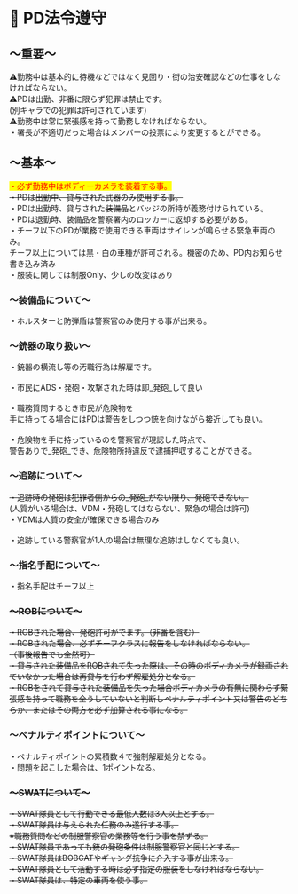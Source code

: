 # 📗 PD法令遵守

## **～重要～**

⚠️勤務中は基本的に待機などではなく見回り・街の治安確認などの仕事をしなければならない。\
⚠️PDは出勤、非番に限らず犯罪は禁止です。\
(別キャラでの犯罪は許可されています)\
⚠️勤務中は常に緊張感を持って勤務しなければならない。\
・署長が不適切だった場合はメンバーの投票により変更するとができる。

## **～基本～**

<mark style="color:red;">・必ず勤務中はボディーカメラを装着する事。</mark>\
~~・PDは出勤中、貸与された武器のみ使用する事。~~\
・PDは出勤時、貸与された~~装備品~~とバッジの所持が義務付けられている。\
・PDは退勤時、装備品を警察署内のロッカーに返却する必要がある。\
・チーフ以下のPDが業務で使用できる車両はサイレンが鳴らせる緊急車両のみ。\
チーフ以上については黒・白の車種が許可される。機密のため、PD内お知らせ書き込み済み\
・服装に関しては制服Only、少しの改変はあり

### **～装備品について～**

・ホルスターと防弾盾は警察官のみ使用する事が出来る。

### **～銃器の取り扱い～**

・銃器の横流し等の汚職行為は解雇です。\
\
・市民にADS・発砲・攻撃された時は即_発砲_して良い\
\
・職務質問するとき市民が危険物を\
手に持ってる場合にはPDは警告をしつつ銃を向けながら接近しても良い。\
\
・危険物を手に持っているのを警察官が現認した時点で、\
&#x20;   警告ありで_発砲_でき、危険物所持違反で逮捕押収することができる。

### **～追跡について～**

~~・追跡時の発砲は犯罪者側からの_発砲_がない限り、発砲できない。~~\
&#x20;  (人質がいる場合は、VDM・発砲してはならない、緊急の場合は許可)\
・VDMは人質の安全が確保できる場合のみ\
\
・追跡している警察官が1人の場合は無理な追跡はしなくても良い。

### **～指名手配について～**

・指名手配はチーフ以上

### ~~**～ROBについて～**~~

~~・ROBされた場合、発砲許可がでます。（非番を含む）~~\
~~・ROBされた場合、必ずチーフクラスに報告をしなければならない。~~\
~~（事後報告でも全然可）~~\
~~・貸与された装備品をROBされて失った際は、その時のボディカメラが録画されていなかった場合は再貸与を行わず解雇処分となる。~~\
~~・ROBをされて貸与された装備品を失った場合ボディカメラの有無に関わらず緊張感を持って職務を全うしていないと判断しペナルティポイント又は警告のどちらか、またはその両方を必ず加算される事になる。~~

### **～ペナルティポイントについて～**

・ペナルティポイントの累積数４で強制解雇処分となる。\
・問題を起こした場合は、1ポイントなる。

### ~~**～SWATについて～**~~

~~・SWAT隊員として行動できる最低人数は3人以上とする。~~\
~~・SWAT隊員は与えられた任務のみ遂行する事。~~\
~~※職務質問などの制服警察官の業務等を行う事を禁ずる。~~\
~~・SWAT隊員であっても銃の発砲条件は制服警察官と同じとする。~~\
~~・SWAT隊員はBOBCATやギャング抗争に介入する事が出来る。~~\
~~・SWAT隊員として活動する時は必ず指定の服装をしなければならない。~~\
~~・SWAT隊員は、特定の車両を使う事。~~
